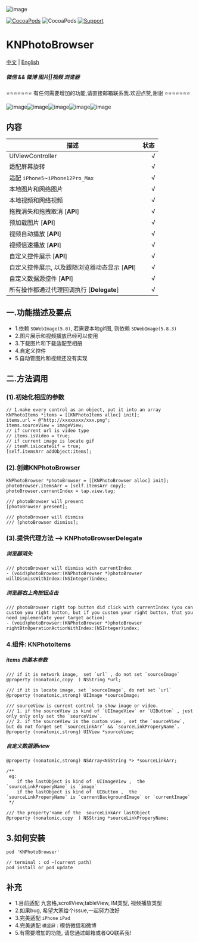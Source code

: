![image](https://upload-images.jianshu.io/upload_images/1693073-222e76b529bc5f9e.png)

[![CocoaPods](http://img.shields.io/cocoapods/v/KNPhotoBrowser.svg?style=flat)](http://cocoapods.org/?q=KNPhotoBrowser)&nbsp;![CocoaPods](http://img.shields.io/cocoapods/p/KNPhotoBrowser.svg?style=flat)&nbsp;[![Support](https://img.shields.io/badge/support-iOS%2010%2B%20-blue.svg?style=flat)](https://www.apple.com/nl/ios/)&nbsp;

# KNPhotoBrowser

[中文](https://github.com/LuKane/KNPhotoBrowser/blob/master/README_Chinese.md) | [English](https://github.com/LuKane/KNPhotoBrowser/blob/master/README.md)

##### 微信 && 微博 图片||视频 浏览器
⭐️⭐️⭐️⭐️⭐️⭐️⭐️ 有任何需要增加的功能,请直接邮箱联系我.欢迎点赞,谢谢 ⭐️⭐️⭐️⭐️⭐️⭐️⭐️

![image](https://upload-images.jianshu.io/upload_images/1693073-aa996299e74d04b8.gif)![image](https://upload-images.jianshu.io/upload_images/1693073-3c8632a1c5413564.gif)![image](https://upload-images.jianshu.io/upload_images/1693073-5db630d194aaba91.gif)![image](https://upload-images.jianshu.io/upload_images/1693073-c4b3c40b49899a2a.gif)![image](https://upload-images.jianshu.io/upload_images/1693073-934ff5b95e03083c.gif)

## 内容 
| 描述 | 状态|
| ------------- | ------------ |
| UIViewController | &nbsp;&nbsp;&nbsp;&nbsp;&nbsp;&nbsp;√ |
| 适配屏幕旋转 | &nbsp;&nbsp;&nbsp;&nbsp;&nbsp;&nbsp;√ |
| 适配 `iPhone5`~`iPhone12Pro_Max` | &nbsp;&nbsp;&nbsp;&nbsp;&nbsp;&nbsp;√ |
| 本地图片和网络图片  | &nbsp;&nbsp;&nbsp;&nbsp;&nbsp;&nbsp;√ |
| 本地视频和网络视频  | &nbsp;&nbsp;&nbsp;&nbsp;&nbsp;&nbsp;√ |
| 拖拽消失和拖拽取消 [**API**]  | &nbsp;&nbsp;&nbsp;&nbsp;&nbsp;&nbsp;√ |
| 预加载图片 [**API**]  | &nbsp;&nbsp;&nbsp;&nbsp;&nbsp;&nbsp;√ |
| 视频自动播放 [**API**]  | &nbsp;&nbsp;&nbsp;&nbsp;&nbsp;&nbsp;√ |
| 视频倍速播放 [**API**]  | &nbsp;&nbsp;&nbsp;&nbsp;&nbsp;&nbsp;√ |
| 自定义控件展示 [**API**]  | &nbsp;&nbsp;&nbsp;&nbsp;&nbsp;&nbsp;√ |
| 自定义控件展示, 以及跟随浏览器动态显示 [**API**]  | &nbsp;&nbsp;&nbsp;&nbsp;&nbsp;&nbsp;√ |
| 自定义数据源控件 [**API**]  | &nbsp;&nbsp;&nbsp;&nbsp;&nbsp;&nbsp;√ |
| 所有操作都通过代理回调执行 [**Delegate**]  | &nbsp;&nbsp;&nbsp;&nbsp;&nbsp;&nbsp;√ |

## 一.功能描述及要点
* 1.依赖 `SDWebImage(5.0)`, 若需要本地gif图, 则依赖 `SDWebImage(5.8.3)`
* 2.图片展示和视频播放已经可以使用
* 3.下载图片和下载适配至相册
* 4.自定义控件
* 5.自动管图片和视频还没有实现
## 二.方法调用

### (1).初始化相应的参数
```objc
// 1.make every control as an object, put it into an array
KNPhotoItems *items = [[KNPhotoItems alloc] init];
items.url = @"http://xxxxxxxx/xxx.png";
items.sourceView = imageView;
// if current url is video type
// items.isVideo = true;
// if current image is locate gif
// itemM.isLocateGif = true;
[self.itemsArr addObject:items];
```

### (2).创建KNPhotoBrowser

```objc
KNPhotoBrowser *photoBrowser = [[KNPhotoBrowser alloc] init];
photoBrowser.itemsArr = [self.itemsArr copy];
photoBrowser.currentIndex = tap.view.tag;

/// photoBrowser will present
[photoBrowser present];

/// photoBrowser will dismiss
/// [photoBrowser dismiss];
```

### (3).提供代理方法 --> KNPhotoBrowserDelegate
##### 浏览器消失
```objc
/// photoBrowser will dismiss with currentIndex
- (void)photoBrowser:(KNPhotoBrowser *)photoBrowser willDismissWithIndex:(NSInteger)index;
```
##### 浏览器右上角按钮点击
```objc
/// photoBrowser right top button did click with currentIndex (you can custom you right button, but if you custom your right button, that you need implementate your target action)
- (void)photoBrowser:(KNPhotoBrowser *)photoBrowser rightBtnOperationActionWithIndex:(NSInteger)index;
```

### 4.组件: KNPhotoItems
##### items 的基本参数
```objc
/// if it is network image,  set `url` , do not set `sourceImage`
@property (nonatomic,copy  ) NSString *url;

/// if it is locate image, set `sourceImage`, do not set `url`
@property (nonatomic,strong) UIImage *sourceImage;

/// sourceView is current control to show image or video.
/// 1. if the sourceView is kind of `UIImageView` or `UIButton` , just only only only set the `sourceView`.
/// 2. if the sourceView is the custom view , set the `sourceView`, but do not forget set `sourceLinkArr` && `sourceLinkProperyName`.
@property (nonatomic,strong) UIView *sourceView;
```
##### 自定义数据源view
```objc
@property (nonatomic,strong) NSArray<NSString *> *sourceLinkArr;

/**
 eg:
    if the lastObject is kind of  UIImageView ,  the `sourceLinkProperyName` is `image`
    if the lastObject is kind of  UIButton ,  the `sourceLinkProperyName` is `currentBackgroundImage` or `currentImage`
 */

/// the property'name of the  sourceLinkArr lastObject
@property (nonatomic,copy  ) NSString *sourceLinkProperyName;

```

## 3.如何安装 
```objc
pod 'KNPhotoBrowser'

// terminal : cd ~(current path)
pod install or pod update

```

## 补充
* 1.目前适配 九宫格,scrollView,tableView, IM类型, 视频播放类型
* 2.如果bug, 希望大家给个issue,一起努力改好
* 3.完美适配 `iPhone` `iPad` 
* 4.完美适配 `横竖屏` : 模仿微信和微博
* 5.有需要增加的功能, 请您通过邮箱或者QQ联系我!
